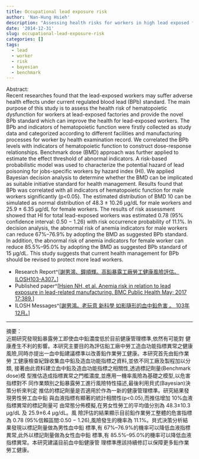 ```yaml
---
title: Occupational lead exposure risk
author: 'Nan-Hung Hsieh'
description: "Assessing health risks for workers in high lead exposed factories"
date: '2014-12-31'
slug: occupational-lead-exposure-risk
categories: []
tags:
  - lead
  - worker
  - risk
  - bayesian
  - benchmark
---
```


Abstract:  
Recent researches found that the lead-exposed workers may suffer adverse health
effects under current regulated blood lead (BPb) standard. The main purpose of this study is
to assess the health risk of hematopoietic dysfunction for workers at lead-exposed factories
and provide the novel BPb standard which can improve the health for lead-exposed workers.
The BPb and indicators of hematopoietic function were firstly collected as study data and
categorized according to different facilities and manufacturing processes for worker by
health examination record. We correlated the BPb levels with indicators of hematopoietic
function to construct dose-response relationships. Benchmark dose (BMD) approach was
further applied to estimate the effect threshold of abnormal indicators. A risk-based
probabilistic model was used to characterize the potential hazard of lead poisoning for
jobs-specific workers by hazard index (HI). We applied Bayesian decision analysis to
determine whether the BMD can be implicated as suitable initiative standard for health
management. Results found that BPb was correlated with all indicators of hematopoietic
function for male workers significantly (p<0.05). The estimated distribution of BMD 10 can
be simulated as normal distribution of 48.3 ± 10.26 μg/dL for male workers and 25.9 ± 6.35
μg/dL for female workers. The results of risk assessment showed that HI for total
lead-exposed workers was estimated 0.78 (95% confidence interval: 0.50 − 1.26) with risk
occurrence probability of 11.1%. In decision analysis, the abnormal risk of anemia indicators
for male workers can reduce 67%–76.9% by adopting the BMD as suggested BPb standard.
In addition, the abnormal risk of anemia indicators for female worker can reduce
85.5%–95.0% by adopting the BMD as suggested BPb standard of 15 μg/dL. This study
suggests that current health management for BPb should be revised to protect more lead
workers.

- Research Report^[[謝男鴻、鐘順輝。高鉛暴露工廠勞工健康風險評估。ILOSH103-A307。](https://laws.ilosh.gov.tw/ioshcustom/Web/YearlyReserachReports/Detail?id=2764)] 
- Published paper^[[Hsien NH, et al. Anemia risk in relation to lead exposure in lead-related manufacturing. BMC Public Health May; 2017 17:389.](https://github.com/nanhung/MetaPM/blob/master/beamerpostertest.pdf)]
- ILOSH Messages^[[謝男鴻。老玩意 新科學 如影隨形的血中鉛危害 。 103年12月。](https://laws.ilosh.gov.tw/ioshcustom/Web/SafetyMessages/Detail2?id=1460)]

***

摘要：   
近期研究發現鉛暴露勞工即使血中鉛濃度低於目前健康管理標準,依然有可能對
健康產生不利的影響。本研究主要目的為評估鉛工廠中勞工造血功能指標異常之健康
風險,同時亦提出一血中鉛建議標準以改善鉛作業勞工健康。本研究首先由鉛作業勞
工健康檢查紀錄收集血中鉛及造血功能指標之資料,並依不同工廠及製程加以分類,
接著由此資料建立血中鉛及造血功能指標之相關性,透過標記劑量(Benchmark dose)模
型推估造成指標異常之門檻濃度,並應用一機率風險為基礎之模型,以危害指標對不
同作業類別之鉛暴露勞工進行風險特性描述,最後利用貝式(Bayesian)決策分析來判定
推估的標記劑量是否適用於作為一新的健康管理標準。研究結果發現男性勞工血中鉛
與血液指標有顯著的統計相關性(p<0.05),而推估增加 10%血液指標異常的標記劑量可
由常態分佈模擬,在男女性勞工的平均值分別為 48.3±10.3 μg/dL 及 25.9±6.4 μg/dL。風
險評估的結果顯示目前鉛作業勞工整體的危害指標為 0.78 (95%信賴區間:0.50 −
1.26),風險發生的機率為 11.1%。貝式決策分析結果發現以標記劑量做為男性血中鉛
標準,有 67%–76.9%的機率可以降低血液指標異常,此外以標記劑量做為女性血中鉛
標準,有 85.5%–95.0%的機率可以降低血液指標異常。本研究建議目前血中鉛健康管
理標準應該持續修訂以保障更多鉛作業勞工健康。